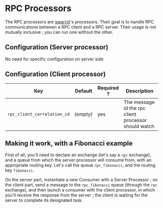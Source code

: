 # RPC Processors
The RPC processors are [swarrot](https://github.com/swarrot/swarrot)'s processors.
Their goal is to handle RPC communications between a RPC client and a RPC server.
Their usage is not mutually inclusive ; you can run one without the other.

## Configuration (Server processor)

No need for specific configuration on server side

## Configuration (Client processor)
| Key                         | Default   | Required ? | Description                                          |
| ---                         | -------   | ---------- | -----------                                          |
| `rpc_client_correlation_id` | *(empty)* | yes        | The message id the rpc client processor should watch |

## Making it work, with a Fibonacci example
First of all, you'll need to declare an exchange (let's say a `rpc` exchange),
and a queue from which the server processor will consume from, with an appropriate
routing key. Let's call the queue `rpc_fibonacci`, and the routing key `fibonacci`.

On the server part, instantiate a new Consumer with a Server Processor ; on the
client part, send a message to the `rpc_fibonacci` queue (through the `rpc`
exchange), and then launch a consumer with the client processor, in which you'll
receive the response from the server ; the client is waiting for the server to 
complete its designated task.

